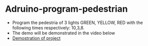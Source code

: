 # Adruino-program-pedestrian
- Program the pedestria of 3 lights GREEN, YELLOW, RED with the following times respectively: 10,3,8.
- The demo will be demonstrated in the video below
- [Demostration of project](https://youtu.be/7Yd-dtiHS2w)
